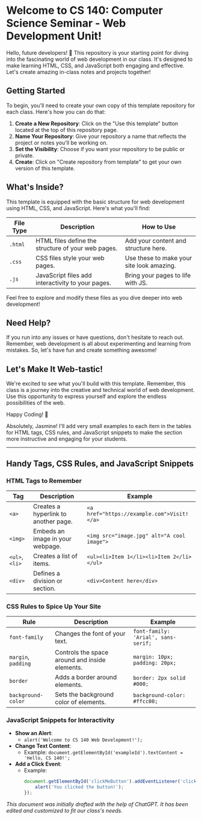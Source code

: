 # Welcome to CS 140: Computer Science Seminar - Web Development Unit!

Hello, future developers! 🚀 This repository is your starting point for diving into the fascinating world of web development in our class. It's designed to make learning HTML, CSS, and JavaScript both engaging and effective. Let's create amazing in-class notes and projects together!

## Getting Started

To begin, you'll need to create your own copy of this template repository for each class. Here's how you can do that:

1. **Create a New Repository**: Click on the "Use this template" button located at the top of this repository page.
2. **Name Your Repository**: Give your repository a name that reflects the project or notes you'll be working on.
3. **Set the Visibility**: Choose if you want your repository to be public or private.
4. **Create**: Click on "Create repository from template" to get your own version of this template.

## What's Inside?

This template is equipped with the basic structure for web development using HTML, CSS, and JavaScript. Here's what you'll find:

| File Type | Description                                      | How to Use                                 |
|-----------|--------------------------------------------------|--------------------------------------------|
| `.html`   | HTML files define the structure of your web pages. | Add your content and structure here.      |
| `.css`    | CSS files style your web pages.                   | Use these to make your site look amazing. |
| `.js`     | JavaScript files add interactivity to your pages. | Bring your pages to life with JS.         |

Feel free to explore and modify these files as you dive deeper into web development!

## Need Help?

If you run into any issues or have questions, don't hesitate to reach out. Remember, web development is all about experimenting and learning from mistakes. So, let's have fun and create something awesome!

## Let's Make It Web-tastic!

We're excited to see what you'll build with this template. Remember, this class is a journey into the creative and technical world of web development. Use this opportunity to express yourself and explore the endless possibilities of the web.

Happy Coding! 🎉

Absolutely, Jasmine! I'll add very small examples to each item in the tables for HTML tags, CSS rules, and JavaScript snippets to make the section more instructive and engaging for your students.

---

## Handy Tags, CSS Rules, and JavaScript Snippets

### HTML Tags to Remember

| Tag        | Description                           | Example                                 |
|------------|---------------------------------------|-----------------------------------------|
| `<a>`      | Creates a hyperlink to another page.  | `<a href="https://example.com">Visit!</a>` |
| `<img>`    | Embeds an image in your webpage.      | `<img src="image.jpg" alt="A cool image">` |
| `<ul>`, `<li>` | Creates a list of items.             | `<ul><li>Item 1</li><li>Item 2</li></ul>`   |
| `<div>`    | Defines a division or section.        | `<div>Content here</div>`               |

### CSS Rules to Spice Up Your Site

| Rule              | Description                                | Example                               |
|-------------------|--------------------------------------------|---------------------------------------|
| `font-family`     | Changes the font of your text.             | `font-family: 'Arial', sans-serif;`   |
| `margin`, `padding` | Controls the space around and inside elements. | `margin: 10px; padding: 20px;`        |
| `border`          | Adds a border around elements.             | `border: 2px solid #000;`             |
| `background-color`| Sets the background color of elements.     | `background-color: #ffcc00;`          |

### JavaScript Snippets for Interactivity

- **Show an Alert**:
  - `alert('Welcome to CS 140 Web Development!');`
- **Change Text Content**:
  - Example: `document.getElementById('exampleId').textContent = 'Hello, CS 140!';`
- **Add a Click Event**:
  - Example:
    ```javascript
    document.getElementById('clickMeButton').addEventListener('click', function() {
        alert('You clicked the button!');
    });
    ```

*This document was initially drafted with the help of ChatGPT. It has been edited and customized to fit our class's needs.*
